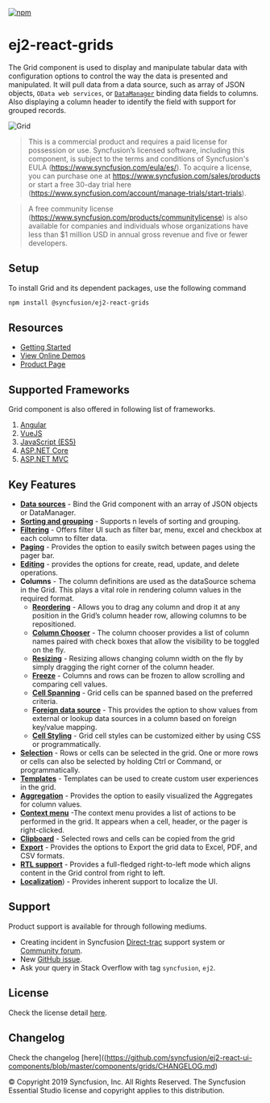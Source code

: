 [![npm](http://ej2.syncfusion.com/github-badges?package=@syncfusion/ej2-react-grids)](https://www.npmjs.com/package/@syncfusion/ej2-react-grids)

# ej2-react-grids

The Grid component is used to display and manipulate tabular data with configuration options to control the way the data is presented and manipulated. It will pull data from a data source, such as array of JSON objects, `OData web services`, or [`DataManager`](http://ej2.syncfusion.com/react/documentation/data/?utm_source=npm&utm_campaign=grid) binding data fields to columns. Also displaying a column header to identify the field with support for grouped records.

![Grid](https://ej2.syncfusion.com/products/grid/readme.gif)

> This is a commercial product and requires a paid license for possession or use. Syncfusion’s licensed software, including this component, is subject to the terms and conditions of Syncfusion's EULA (https://www.syncfusion.com/eula/es/). To acquire a license, you can purchase one at https://www.syncfusion.com/sales/products or start a free 30-day trial here (https://www.syncfusion.com/account/manage-trials/start-trials).

> A free community license (https://www.syncfusion.com/products/communitylicense) is also available for companies and individuals whose organizations have less than $1 million USD in annual gross revenue and five or fewer developers.

## Setup

To install Grid and its dependent packages, use the following command

```sh
npm install @syncfusion/ej2-react-grids
```

## Resources

* [Getting Started](https://ej2.syncfusion.com/react/documentation/grid/getting-started.html?utm_source=npm&utm_campaign=grid)
* [View Online Demos](https://ej2.syncfusion.com/react/demos/?utm_source=npm&utm_campaign=grid/#/material/grid/)
* [Product Page](https://www.syncfusion.com/react-ui-components/react-data-grid)

## Supported Frameworks

Grid component is also offered in following list of frameworks.

1. [Angular](https://github.com/syncfusion/ej2-angular-ui-components/tree/master/components/grids)
2. [VueJS](https://github.com/syncfusion/ej2-vue-ui-components/tree/master/components/grids)
3. [JavaScript (ES5)](https://www.syncfusion.com/javascript-ui-controls/grid)
4. [ASP.NET Core](https://www.syncfusion.com/aspnet-core-ui-controls/grid)
5. [ASP.NET MVC](https://www.syncfusion.com/aspnet-mvc-ui-controls/grid)

## Key Features

* [**Data sources**](https://ej2.syncfusion.com/react/demos/?utm_source=npm&utm_campaign=grid#/material/grid/local-binding) - Bind the Grid component with an array of JSON objects or DataManager.
* [**Sorting and grouping**](https://ej2.syncfusion.com/react/demos/?utm_source=npm&utm_campaign=grid#/material/grid/grouping) - Supports n levels of sorting and grouping.
* [**Filtering**](https://ej2.syncfusion.com/react/demos/?utm_source=npm&utm_campaign=grid#/material/grid/filtering) - Offers filter UI such as filter bar, menu, excel and checkbox at each column to filter data.
* [**Paging**](https://ej2.syncfusion.com/react/demos/?utm_source=npm&utm_campaign=grid#/material/grid/paging) - Provides the option to easily switch between pages using the pager bar.
* [**Editing**](https://ej2.syncfusion.com/react/demos/?utm_source=npm&utm_campaign=grid#/material/grid/normaledit) - provides the options for create, read, update, and delete operations.
* **Columns** - The column definitions are used as the dataSource schema in the Grid. This plays a vital role in rendering column values in the required format.
  * [**Reordering**](https://ej2.syncfusion.com/react/demos/?utm_source=npm&utm_campaign=grid#/material/grid/reorder) - Allows you to drag any column and drop it at any position in the Grid’s column header row, allowing columns to be repositioned.
  * [**Column Chooser**](https://ej2.syncfusion.com/react/demos/?utm_source=npm&utm_campaign=grid#/material/grid/column-chooser) - The column chooser provides a list of column names paired with check boxes that allow the visibility to be toggled on the fly.
  * [**Resizing**](https://ej2.syncfusion.com/react/demos/?utm_source=npm&utm_campaign=grid#/material/grid/columnresizing) - Resizing allows changing column width on the fly by simply dragging the right corner of the column header.
  * [**Freeze**](https://ej2.syncfusion.com/react/demos/?utm_source=npm&utm_campaign=grid#/material/grid/frozenrows) - Columns and rows can be frozen to allow scrolling and comparing cell values.
  * [**Cell Spanning**](https://ej2.syncfusion.com/react/demos/?utm_source=npm&utm_campaign=grid#/material/grid/column-spanning) - Grid cells can be spanned based on the preferred criteria.
  * [**Foreign data source**](https://ej2.syncfusion.com/react/demos/?utm_source=npm&utm_campaign=grid#/material/grid/foreign-key) - This provides the option to show values from external or lookup data sources in a column based on foreign key/value mapping.
  * [**Cell Styling**](https://ej2.syncfusion.com/react/documentation/grid/how-to.html?lang=typescript&utm_source=npm&utm_campaign=grid#customize-column-styles) - Grid cell styles can be customized either by using CSS or programmatically.
* [**Selection**](https://ej2.syncfusion.com/react/demos/?utm_source=npm&utm_campaign=grid#/material/grid/selection) - Rows or cells can be selected in the grid. One or more rows or cells can also be selected by holding Ctrl or Command, or programmatically.
* [**Templates**](https://ej2.syncfusion.com/react/demos/?utm_source=npm&utm_campaign=grid#/material/grid/column-template) - Templates can be used to create custom user experiences in the grid.
* [**Aggregation**](https://ej2.syncfusion.com/react/demos/?utm_source=npm&utm_campaign=grid#/material/grid/aggregate-default) - Provides the option to easily visualized the Aggregates for column values.
* [**Context menu**](https://ej2.syncfusion.com/react/demos/?utm_source=npm&utm_campaign=grid#/material/grid/context-menu) -The context menu provides a list of actions to be performed in the grid. It appears when a cell, header, or the pager is right-clicked.
* [**Clipboard**](https://ej2.syncfusion.com/react/demos/?utm_source=npm&utm_campaign=grid#/material/grid/clipboard) - Selected rows and cells can be copied from the grid
* [**Export**](https://ej2.syncfusion.com/react/demos/?utm_source=npm&utm_campaign=grid#/material/grid/defaultexporting) - Provides the options to Export the grid data to Excel, PDF, and CSV formats.
* [**RTL support**](https://ej2.syncfusion.com/react/documentation/grid/global-local.html?lang=typescript&utm_source=npm&utm_campaign=grid#right-to-left---rtl) - Provides a full-fledged right-to-left mode which aligns content in the Grid control from right to left.
* [**Localization**](https://ej2.syncfusion.com/react/documentation/grid/global-local.html?lang=typescript&utm_source=npm&utm_campaign=grid#localization)) - Provides inherent support to localize the UI.

## Support

Product support is available for through following mediums.

* Creating incident in Syncfusion [Direct-trac](https://www.syncfusion.com/support/directtrac/incidents?utm_source=npm&utm_campaign=grid) support system or [Community forum](https://www.syncfusion.com/forums/react-js2?utm_source=npm&utm_campaign=grid).
* New [GitHub issue](https://github.com/syncfusion/ej2-react-ui-components/issues/new).
* Ask your query in Stack Overflow with tag `syncfusion`, `ej2`.

## License

Check the license detail [here](https://github.com/syncfusion/ej2-react-ui-components/blob/master/license).

## Changelog

Check the changelog [here]((https://github.com/syncfusion/ej2-react-ui-components/blob/master/components/grids/CHANGELOG.md)

&copy; Copyright 2019 Syncfusion, Inc. All Rights Reserved. The Syncfusion Essential Studio license and copyright applies to this distribution.
